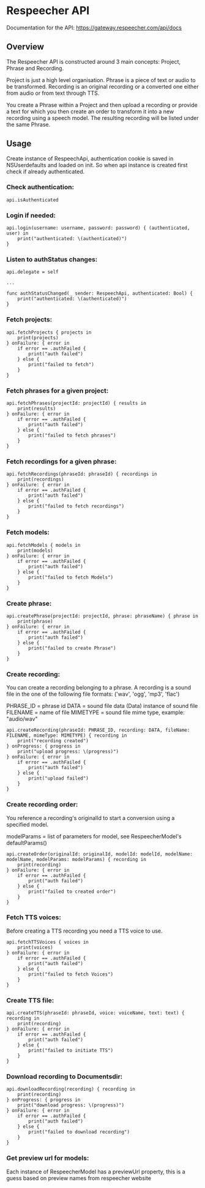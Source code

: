 # Respeecher API

Documentation for the API: https://gateway.respeecher.com/api/docs

## Overview

The Respeecher API is constructed around 3 main concepts: Project, Phrase and Recording.

Project is just a high level organisation. Phrase is a piece of text or audio to be transformed. Recording is an original recording or a converted one either from audio or from text through TTS.

You create a Phrase within a Project and then upload a recording or provide a text for which you then create an order to transform it into a new recording using a speech model. The resulting recording will be listed under the same Phrase. 

## Usage

Create instance of RespeechApi, authentication cookie is saved in NSUserdefaults and loaded on init. So when api instance is created first check if already authenticated.

### Check authentication:

    api.isAuthenticated

### Login if needed:

    api.login(username: username, password: password) { (authenticated, user) in
        print("authenticated: \(authenticated)")
    }

### Listen to authStatus changes:

    api.delegate = self

    ...

    func authStatusChanged(_ sender: RespeechApi, authenticated: Bool) {
        print("authenticated: \(authenticated)")
    }

### Fetch projects:

    api.fetchProjects { projects in
        print(projects)
    } onFailure: { error in
        if error == .authFailed {
            print("auth failed")
        } else {
            print("failed to fetch")
        }
    }

### Fetch phrases for a given project:

    api.fetchPhrases(projectId: projectId) { results in
        print(results)
    } onFailure: { error in
        if error == .authFailed {
            print("auth failed")
        } else {
            print("failed to fetch phrases")
        }
    }

### Fetch recordings for a given phrase:

    api.fetchRecordings(phraseId: phraseId) { recordings in
        print(recordings)
    } onFailure: { error in
        if error == .authFailed {
            print("auth failed")
        } else {
            print("failed to fetch recordings")
        }
    }

### Fetch models:

    api.fetchModels { models in
        print(models)
    } onFailure: { error in
        if error == .authFailed {
            print("auth failed")
        } else {
            print("failed to fetch Models")
        }
    }

### Create phrase:

    api.createPhrase(projectId: projectId, phrase: phraseName) { phrase in
        print(phrase)
    } onFailure: { error in
        if error == .authFailed {
            print("auth failed")
        } else {
            print("failed to create Phrase")
        }
    }

### Create recording:

You can create a recording belonging to a phrase. A recording is a sound file in the one of the following file formats: ('wav', 'ogg', 'mp3', 'flac')

PHRASE_ID = phrase id
DATA = sound file data (Data) instance of sound file
FILENAME = name of file
MIMETYPE = sound file mime type, example: "audio/wav"

    api.createRecording(phraseId: PHRASE_ID, recording: DATA, fileName: FILENAME, mimeType: MIMETYPE) { recording in
        print("recording created")
    } onProgress: { progress in
        print("upload progress: \(progress)")
    } onFailure: { error in
        if error == .authFailed {
            print("auth failed")
        } else {
            print("upload failed")
        }
    }

### Create recording order:

You reference a recording's originalId to start a conversion using a specified model.

modelParams = list of parameters for model, see RespeecherModel's defaultParams()

    api.createOrder(originalId: originalId, modelId: modelId, modelName: modelName, modelParams: modelParams) { recording in
        print(recording)
    } onFailure: { error in
        if error == .authFailed {
            print("auth failed")
        } else {
            print("failed to created order")
        }
    }

### Fetch TTS voices:

Before creating a TTS recording you need a TTS voice to use.

    api.fetchTTSVoices { voices in
        print(voices)
    } onFailure: { error in
        if error == .authFailed {
            print("auth failed")
        } else {
            print("failed to fetch Voices")
        }
    }

### Create TTS file:

    api.createTTS(phraseId: phraseId, voice: voiceName, text: text) { recording in
        print(recording)
    } onFailure: { error in
        if error == .authFailed {
            print("auth failed")
        } else {
            print("failed to initiate TTS")
        }
    }

### Download recording to Documentsdir:

    api.downloadRecording(recording) { recording in
        print(recording)
    } onProgress: { progress in
        print("download progress: \(progress)")
    } onFailure: { error in
        if error == .authFailed {
            print("auth failed")
        } else {
            print("failed to download recording")
        }
    }

### Get preview url for models:

Each instance of RespeecherModel has a previewUrl property, this is a guess based on preview names from respeecher website
